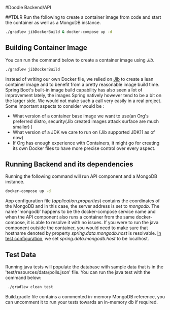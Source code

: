#Doodle Backend/API


##TDLR
Run the following to create a container image from code and start the container as well as a MongoDB instance.

```bash
./gradlew jibDockerBuild & docker-compose up -d
```

## Building Container Image

You can run the command below to create a container image using *Jib*. 

```bash
./gradlew jibDockerBuild
```

Instead of writing our own Docker file, we relied on [Jib](https://github.com/GoogleContainerTools/jib) to create a lean container image and to benefit from a pretty reasonable image build time.
Spring Boot's built-in image build capability has also seen a lot of improvement lately, the images Spring natively however tend to be a bit on the larger side. We would not make such a call very easily in a real project. Some important aspects to consider would be : 
- What version of a container base image we want to use(an Org's preferred distro, security(Jib created images attack surface are much smaller) )
- What version of a JDK we care to run on (Jib supported JDK11 as of now)
- If Org has enough experience with Containers, it might go for creating its own Docker files to have more precise control over every aspect. 

## Running Backend and its dependencies

Running the following command will run API component and a MongoDB instance. 
```bash
docker-compose up -d
```

App configuration file (*application.properties*) contains the coordinates of the MongoDB and in this case, the server address is set to *mongodb*. The name 'mongodb' happens to be the docker-compose service name and when the API component also runs a container from the same docker-compose, it is able to resolve it with no issues.
If you were to run the java component outside the container, you would need to make sure that hostname denoted by property *spring.data.mongodb.host* is resolvable. [In test configuration](test/resources/application.properties), we set  *spring.data.mongodb.host* to be localhost.

## Test Data

Running java tests will populate the database with sample data that is in the 'test/resources/data/polls.json' file. You can run the java test with the command below:

```bash
 ./gradlew clean test
```

Build.gradle file contains a commented in-memory MongoDB reference, you can uncomment it to run your tests towards an in-memory db if required.
 

   

